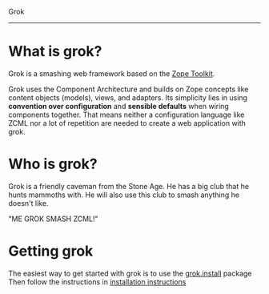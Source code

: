 Grok
****

What is grok?
=============

Grok is a smashing web framework based on the 
[Zope Toolkit](https://zopetoolkit.readthedocs.io/en/latest/).

Grok uses the Component Architecture and builds on Zope concepts like
content objects (models), views, and adapters.  Its simplicity lies in
using **convention over configuration** and **sensible defaults** when
wiring components together.  That means neither a configuration
language like ZCML nor a lot of repetition are needed to create a web
application with grok.


Who is grok?
============

Grok is a friendly caveman from the Stone Age.  He has a big club that
he hunts mammoths with.  He will also use this club to smash anything
he doesn't like.

"ME GROK SMASH ZCML!"

Getting grok
============

The easiest way to get started with grok is to use the
[grok.install](https://github.com/clozinski/grok.install)
 package
Then follow the instructions in 
[installation instructions](https://github.com/clozinski/grok.install/blob/master/INSTALL.md)

